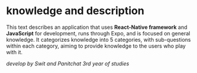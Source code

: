# knowledge and description

This text describes an application that uses **React-Native framework** and **JavaScript** for development, runs through Expo, and is focused on general knowledge. It categorizes knowledge into 5 categories, with sub-questions within each category, aiming to provide knowledge to the users who play with it.

*develop by Swit and Panitchat 3rd year of studies*
